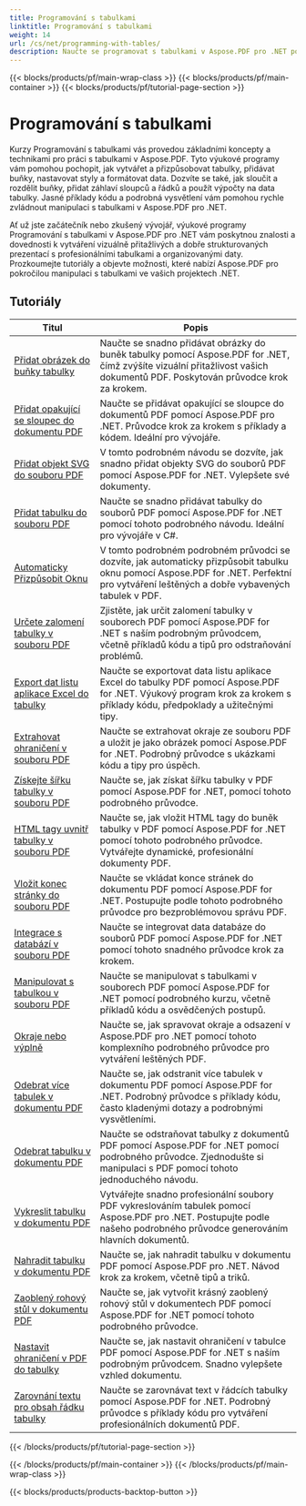 ```yaml
---
title: Programování s tabulkami
linktitle: Programování s tabulkami
weight: 14
url: /cs/net/programming-with-tables/
description: Naučte se programovat s tabulkami v Aspose.PDF pro .NET pomocí výukových programů krok za krokem.
---
```


{{< blocks/products/pf/main-wrap-class >}}
{{< blocks/products/pf/main-container >}}
{{< blocks/products/pf/tutorial-page-section >}}

# Programování s tabulkami

Kurzy Programování s tabulkami vás provedou základními koncepty a technikami pro práci s tabulkami v Aspose.PDF. Tyto výukové programy vám pomohou pochopit, jak vytvářet a přizpůsobovat tabulky, přidávat buňky, nastavovat styly a formátovat data. Dozvíte se také, jak sloučit a rozdělit buňky, přidat záhlaví sloupců a řádků a použít výpočty na data tabulky. Jasné příklady kódu a podrobná vysvětlení vám pomohou rychle zvládnout manipulaci s tabulkami v Aspose.PDF pro .NET.

Ať už jste začátečník nebo zkušený vývojář, výukové programy Programování s tabulkami v Aspose.PDF pro .NET vám poskytnou znalosti a dovednosti k vytváření vizuálně přitažlivých a dobře strukturovaných prezentací s profesionálními tabulkami a organizovanými daty. Prozkoumejte tutoriály a objevte možnosti, které nabízí Aspose.PDF pro pokročilou manipulaci s tabulkami ve vašich projektech .NET.

## Tutoriály
| Titul | Popis |
| --- | --- | 
| [Přidat obrázek do buňky tabulky](./add-image-in-a-table-cell/) | Naučte se snadno přidávat obrázky do buněk tabulky pomocí Aspose.PDF for .NET, čímž zvýšíte vizuální přitažlivost vašich dokumentů PDF. Poskytován průvodce krok za krokem. |  
| [Přidat opakující se sloupec do dokumentu PDF](./add-repeating-column/) | Naučte se přidávat opakující se sloupce do dokumentů PDF pomocí Aspose.PDF pro .NET. Průvodce krok za krokem s příklady a kódem. Ideální pro vývojáře. |  
| [Přidat objekt SVG do souboru PDF](./add-svg-object/) | V tomto podrobném návodu se dozvíte, jak snadno přidat objekty SVG do souborů PDF pomocí Aspose.PDF for .NET. Vylepšete své dokumenty. |  
| [Přidat tabulku do souboru PDF](./add-table/) | Naučte se snadno přidávat tabulky do souborů PDF pomocí Aspose.PDF for .NET pomocí tohoto podrobného návodu. Ideální pro vývojáře v C#. |  
| [Automaticky Přizpůsobit Oknu](./auto-fit-to-window/) | V tomto podrobném podrobném průvodci se dozvíte, jak automaticky přizpůsobit tabulku oknu pomocí Aspose.PDF for .NET. Perfektní pro vytváření leštěných a dobře vybavených tabulek v PDF. |  
| [Určete zalomení tabulky v souboru PDF](./determine-table-break/) | Zjistěte, jak určit zalomení tabulky v souborech PDF pomocí Aspose.PDF for .NET s naším podrobným průvodcem, včetně příkladů kódu a tipů pro odstraňování problémů. |  
| [Export dat listu aplikace Excel do tabulky](./export-excel-worksheet-data-to-table/) | Naučte se exportovat data listu aplikace Excel do tabulky PDF pomocí Aspose.PDF for .NET. Výukový program krok za krokem s příklady kódu, předpoklady a užitečnými tipy. |  
| [Extrahovat ohraničení v souboru PDF](./extract-border/) | Naučte se extrahovat okraje ze souboru PDF a uložit je jako obrázek pomocí Aspose.PDF for .NET. Podrobný průvodce s ukázkami kódu a tipy pro úspěch. |  
| [Získejte šířku tabulky v souboru PDF](./get-table-width/) | Naučte se, jak získat šířku tabulky v PDF pomocí Aspose.PDF for .NET, pomocí tohoto podrobného průvodce. |  
| [HTML tagy uvnitř tabulky v souboru PDF](./html-tags-inside-table/) | Naučte se, jak vložit HTML tagy do buněk tabulky v PDF pomocí Aspose.PDF for .NET pomocí tohoto podrobného průvodce. Vytvářejte dynamické, profesionální dokumenty PDF. |  
| [Vložit konec stránky do souboru PDF](./insert-page-break/) | Naučte se vkládat konce stránek do dokumentu PDF pomocí Aspose.PDF for .NET. Postupujte podle tohoto podrobného průvodce pro bezproblémovou správu PDF. |  
| [Integrace s databází v souboru PDF](./integrate-with-database/) | Naučte se integrovat data databáze do souborů PDF pomocí Aspose.PDF for .NET pomocí tohoto snadného průvodce krok za krokem. |  
| [Manipulovat s tabulkou v souboru PDF](./manipulate-table/) | Naučte se manipulovat s tabulkami v souborech PDF pomocí Aspose.PDF for .NET pomocí podrobného kurzu, včetně příkladů kódu a osvědčených postupů. |  
| [Okraje nebo výplně](./margins-or-padding/) | Naučte se, jak spravovat okraje a odsazení v Aspose.PDF pro .NET pomocí tohoto komplexního podrobného průvodce pro vytváření leštěných PDF. |  
| [Odebrat více tabulek v dokumentu PDF](./remove-multiple-tables/) | Naučte se, jak odstranit více tabulek v dokumentu PDF pomocí Aspose.PDF for .NET. Podrobný průvodce s příklady kódu, často kladenými dotazy a podrobnými vysvětleními. |  
| [Odebrat tabulku v dokumentu PDF](./remove-table/) | Naučte se odstraňovat tabulky z dokumentů PDF pomocí Aspose.PDF for .NET pomocí podrobného průvodce. Zjednodušte si manipulaci s PDF pomocí tohoto jednoduchého návodu. |  
| [Vykreslit tabulku v dokumentu PDF](./render-table/) | Vytvářejte snadno profesionální soubory PDF vykreslováním tabulek pomocí Aspose.PDF pro .NET. Postupujte podle našeho podrobného průvodce generováním hlavních dokumentů. |  
| [Nahradit tabulku v dokumentu PDF](./replace-table/) | Naučte se, jak nahradit tabulku v dokumentu PDF pomocí Aspose.PDF pro .NET. Návod krok za krokem, včetně tipů a triků. |  
| [Zaoblený rohový stůl v dokumentu PDF](./rounded-corner-table/) | Naučte se, jak vytvořit krásný zaoblený rohový stůl v dokumentech PDF pomocí Aspose.PDF for .NET pomocí tohoto podrobného průvodce. |  
| [Nastavit ohraničení v PDF do tabulky](./set-border/) | Naučte se, jak nastavit ohraničení v tabulce PDF pomocí Aspose.PDF for .NET s naším podrobným průvodcem. Snadno vylepšete vzhled dokumentu. |  
| [Zarovnání textu pro obsah řádku tabulky](./text-alignment-for-table-row-content/) | Naučte se zarovnávat text v řádcích tabulky pomocí Aspose.PDF for .NET. Podrobný průvodce s příklady kódu pro vytváření profesionálních dokumentů PDF. |  
{{< /blocks/products/pf/tutorial-page-section >}}

{{< /blocks/products/pf/main-container >}}
{{< /blocks/products/pf/main-wrap-class >}}

{{< blocks/products/products-backtop-button >}}
